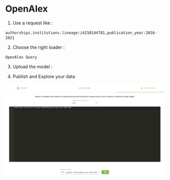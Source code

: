 # OpenAlex


1. Use a request like : 

```
authorships.institutions.lineage:i4210144781,publication_year:2016-2021
```


2. Choose the right loader :

```
OpenAlex Query
```

3. Upload the model :


4. Publish and Explore your data



![image-20240612110155314](README.assets/image-20240612110155314.png)
